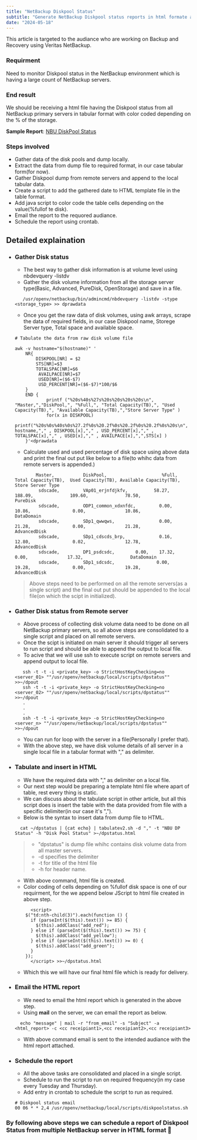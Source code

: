 ```yaml
---
title: "NetBackup Diskpool Status"
subtitle: "Generate NetBackup Diskpool status reports in html formate and send email."
date: "2024-05-18"
---
```


This article is targeted to the audiance who are working on Backup and Recovery using Veritas NetBackup.

### Requirment
Need to monitor Diskpool status in the NetBackup environment which is having a large count of NetBackup servers.

### End result

We should be receiving a html file having the Diskpool status from all NetBackup primary servers in tabular format with color coded depending on the % of the storage.

__Sample Report__: [NBU DiskPool Status](/attachments/dpstatus.html)

### Steps involved
* Gather data of the disk pools and dump locally.
* Extract the data from dump file to required format, in our case tabular form(for now).
* Gather Diskpool dump from remote servers and append to the local tabular data.
* Create a script to add the gathered date to HTML template file in the table format.
* Add java script to color code the table cells depending on the value(%fullof te disk).
* Email the report to the requored audiance.
* Schedule the report using crontab.

## Detailed explaination

* ### Gather Disk status
    * The best way to gather disk information is at volume level using nbdevquery -listdv
    * Gather the disk volume information from all the storage server type(Basic, Advanced, PureDisk, OpenStorage) and save in a file.

    ```
       /usr/openv/netbackup/bin/admincmd/nbdevquery -listdv -stype <storage_type> >> dprawdata

    ```
    * Once you get the raw data of disk volumes, using awk arrays, scrape the data of required fields, in our case Diskpool name, Storege Server type, Total space and available space.

    ```
    # Tabulate the data from raw disk volume file

    awk -v hostname="$(hostname)" '
        NR{
            DISKPOOL[NR] = $2
            STS[NR]=$3
			TOTALSPAC[NR]=$6
			 AVAILPACE[NR]=$7
			 USED[NR]=($6-$7)
			 USD_PERCENT[NR]=($6-$7)*100/$6
        }
        END {	
				printf ("%20s%40s%27s%20s%20s%20s%20s\n", "Master,","DiskPool,", "%Full,", "Total Capacity(TB),", "Used Capacity(TB),", "Available Capacity(TB),","Store Server Type" )
                for(x in DISKPOOL) 
				printf("%20s%0s%40s%0s%27.2f%0s%20.2f%0s%20.2f%0s%20.2f%0s%20s\n", hostname,"," , DISKPOOL[x],"," , USD_PERCENT[x],"," , TOTALSPAC[x],"," , USED[x],"," , AVAILPACE[x],",",STS[x] )
        }'<dprawdata

    ```

    * Calculate used and used percentage of disk space using above data and print the final out put like below to a file(to whihc data from remote servers is appended.)

    ```
            Master,           DiskPool,                     %Full,   Total Capacity(TB),  Used Capacity(TB), Available Capacity(TB),   Store Server Type
             sdscade,         VAp01_erjnfdjkfv,          58.27,   188.09,              109.60,              78.50,                  PureDisk
             sdscade,         ODP1_common_xdxnfdc,         0.00,    10.86,                0.00,               10.86,                  DataDomain
             sdscade,         SDp1_qwwqws,                 0.00,    21.28,                0.00,               21.28,                  AdvancedDisk
             sdscade,         SDp1_cdscds_brp,             0.16,    12.80,                0.02,               12.78,                  AdvancedDisk
             sdscade,         DP1_psdcsdc,        0.00,    17.32,                0.00,               17.32,                  DataDomain
             sdscade,         SDp1_sdcsdc,                0.00,    19.28,                0.00,               19.28,                  AdvancedDisk
    ```

    > Above steps need to be performed on all the remote servers(as a single script) and the final out put should be appended to the local file(on which the scipt in initialized).

* ### Gather Disk status from Remote server

    * Above process of collecting disk volume data need to be done on all NetBackup primary servers, so all above steps are consolidated to a single script and placed on all remote servers.
    * Once the scipt is initiated on main server it should trigger all servers to run script and should be able to append the output to local file.
    * To acive that we will use ssh to execute script on remote servers and append output to local file.

    ```
       ssh -t -t -i <private_key> -o StrictHostKeyChecking=no <server_01> ""/usr/openv/netbackup/local/scripts/dpstatus"" >>~/dpout
       ssh -t -t -i <private_key> -o StrictHostKeyChecking=no <server_02> ""/usr/openv/netbackup/local/scripts/dpstatus"" >>~/dpout 
       .
       .
       .
       ssh -t -t -i <private_key> -o StrictHostKeyChecking=no <server_n> ""/usr/openv/netbackup/local/scripts/dpstatus"" >>~/dpout
    ```
    * You can run for loop with the server in a file(Personally I prefer that).
    * With the above step, we have disk volume details of all server in a single local file in a tabular format with "," as delimiter.
    
* ### Tabulate and insert in HTML
    * We have the required data with "," as delimiter on a local file.
    * Our next step would be preparing a template html file where apart of table, rest every thing is static.
    * We can discuss about the tabulate script in other article, but all this script does is insert the table with the data provided from file with a specific delimiter(in our case it's ",").
    * Below is the syntax to insert data from dump file to HTML.

  ```
    cat ~/dpstatus | {cat echo} | tabulatev2.sh -d "," -t "NBU DP Status" -h "Disk Pool Status" >~/dpstatus.html
  ```
    > * "dpstatus" is dump file whihc contains disk volume data from all master servers.
    > * -d specifies the delimiter
    > * -t for title of the html file
    > * -h for header name.
  * With above command, html file is created.
  * Color coding of cells depending on %fullof disk space is one of our requirment, for the we append below JScript to html file created in above step.

  ```
        <script>
      $("td:nth-child(3)").each(function () {
        if (parseInt($(this).text()) >= 85) {
          $(this).addClass("add_red");
        } else if (parseInt($(this).text()) >= 75) {
          $(this).addClass("add_yellow");
        } else if (parseInt($(this).text()) >= 0) {
          $(this).addClass("add_green");
        }
      });
        </script> >>~/dpstatus.html
  ```
    * Which this we will have our final html file which is ready for delivery.


* ### Email the HTML report

  * We need to email the html report which is generated in the above step.
  * Using __mail__ on the server, we can email the report as below.

  ```
    echo "message" | mail -r "from_email" -s "Subject" -a <html_report> -c <cc receipiant1>,<cc receipiant2>,<cc receipiant3>
  ```
  * With above command email is sent to the intended audiance with the html report attached.

* ### Schedule the report

  * All the above tasks are consolidated and placed in a single script.
  * Schedule to run the script to run on required frequency(in my case every Tuesday and Thursday).
  * Add entry in crontab to schedule the script to run as required.

  ```
  # Diskpool status email
  00 06 * * 2,4 /usr/openv/netbackup/local/scripts/diskpoolstatus.sh
  ```


### By following above steps we can schedule a report of Diskpool Status from multiple NetBackup server in HTML format 🎉









